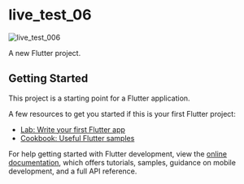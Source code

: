 # live_test_06
![live_test_006](https://github.com/sohel7/live_test_006/assets/22518629/6661b9a5-83a4-4aa0-a7a1-9e9c22e4f6f8)

A new Flutter project.

## Getting Started

This project is a starting point for a Flutter application.

A few resources to get you started if this is your first Flutter project:

- [Lab: Write your first Flutter app](https://docs.flutter.dev/get-started/codelab)
- [Cookbook: Useful Flutter samples](https://docs.flutter.dev/cookbook)

For help getting started with Flutter development, view the
[online documentation](https://docs.flutter.dev/), which offers tutorials,
samples, guidance on mobile development, and a full API reference.
